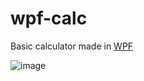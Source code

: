 # wpf-calc
Basic calculator made in [WPF](https://learn.microsoft.com/en-us/visualstudio/get-started/csharp/tutorial-wpf?view=vs-2022#what-is-wpf)

![image](https://github.com/user-attachments/assets/2b1a78bf-7de9-473d-94e8-335b93c8bd3d)
